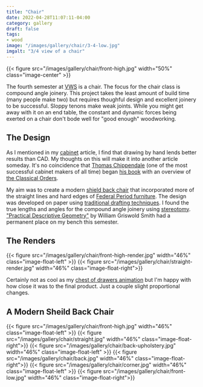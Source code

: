 ```yaml
---
title: "Chair"
date: 2022-04-28T11:07:11-04:00
category: gallery
draft: false
tags: 
- wood
image: "/images/gallery/chair/3-4-low.jpg"
imgalt: "3/4 view of a chair"
---
```

{{< figure src="/images/gallery/chair/front-high.jpg" width="50%"  class="image-center" >}}

The fourth semester at [VWS](https://www.vermontwoodworkingschool.com/) is a chair.
The focus for the chair class is compound angle joinery.
This project takes the least amount of build time (many people make two) but requires thoughful design and excellent joinery to be successful.
Sloppy tenons make weak joints.
While you might get away with it on an end table, the constant and dynamic forces being exerted on a chair don't bode well for "good enough" woodworking.

## The Design
As I mentioned in my [cabinet](/gallery/cabinet.md) article, I find that drawing by hand lends better results than CAD.
My thoughts on this will make it into another article someday.
It's no coincidence that [Thomas Chippendale](https://www.metmuseum.org/toah/hd/chip/hd_chip.htm) (one of the most successful cabinet makers of all time) began [his book](https://library.si.edu/digital-library/book/gentlemancabine00chip) with an overview of [the Classical Orders](https://mrouchell.wordpress.com/2013/03/11/the-classical-orders-a-simplified-approach-and-some-liberties-taken/).

My aim was to create a modern [shield back chair](https://www.homesandantiques.com/antiques/collecting-guides-antiques/design-icons/shield-back-chair) that incorporated more of the straight lines and hard edges of [Federal Period furniture](https://rauantiques.com/blogs/canvases-carats-and-curiosities/federal-style-furniture-and-how-to-identify-it).
The design was developed on paper using [traditional drafting techniques](https://lostartpress.com/products/by-hand-eye-1).
I found the true lengths and angles for the compound angle joinery using [stereotomy](/blog/hips.md).
["Practical Descriptive Geometry"](https://archive.org/details/practicaldescrip00smitiala/page/n9/mode/2up) by William Griswold Smith had a permanent place on my bench this semester.


## The Renders
{{< figure src="/images/gallery/chair/front-high-render.jpg" width="46%"  class="image-float-left" >}}
{{< figure src="/images/gallery/chair/straight-render.jpg" width="46%"  class="image-float-right">}}

Certainly not as cool as my [chest of drawers animation](/gallery/chest.md/#the-renders) but I'm happy with how close it was to the final product. Just a couple slight proportional changes.

## A Modern Sheild Back Chair
{{< figure src="/images/gallery/chair/front-high.jpg" width="46%"  class="image-float-left" >}}
{{< figure src="/images/gallery/chair/straight.jpg" width="46%"  class="image-float-right">}}
{{< figure src="/images/gallery/chair/back-upholstery.jpg" width="46%"  class="image-float-left" >}}
{{< figure src="/images/gallery/chair/back.jpg" width="46%"  class="image-float-right">}}
{{< figure src="/images/gallery/chair/corner.jpg" width="46%"  class="image-float-left" >}}
{{< figure src="/images/gallery/chair/front-low.jpg" width="46%"  class="image-float-right">}}


